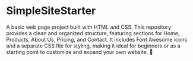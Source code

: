 # SimpleSiteStarter
A basic web page project built with HTML and CSS. This repository provides a clean and organized structure, featuring sections for Home, Products, About Us, Pricing, and Contact. It includes Font Awesome icons and a separate CSS file for styling, making it ideal for beginners or as a starting point to customize and expand your own website. 🚀

